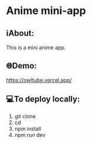 # Anime mini-app

## ℹAbout:

This is a mini anime app.

## 🌐Demo:

https://owltube.vercel.app/

## 💻To deploy locally:

1. git clone
2. cd
3. npm install
4. npm run dev
